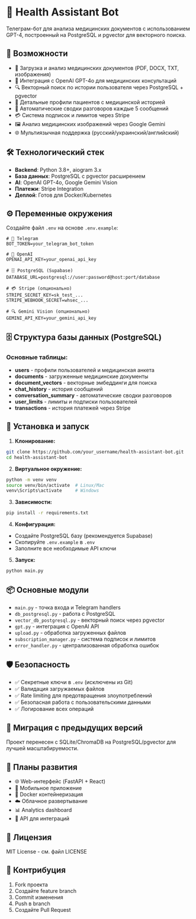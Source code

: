 # 🧠 Health Assistant Bot

Телеграм-бот для анализа медицинских документов с использованием GPT-4, построенный на PostgreSQL и pgvector для векторного поиска.

## 🚀 Возможности

- 📄 Загрузка и анализ медицинских документов (PDF, DOCX, TXT, изображения)
- 🤖 Интеграция с OpenAI GPT-4o для медицинских консультаций
- 🔍 Векторный поиск по истории пользователя через PostgreSQL + pgvector
- 👤 Детальные профили пациентов с медицинской историей
- 💬 Автоматические сводки разговоров каждые 5 сообщений
- 💳 Система подписок и лимитов через Stripe
- 🖼️ Анализ медицинских изображений через Google Gemini
- 🌐 Мультиязычная поддержка (русский/украинский/английский)

## 🛠️ Технологический стек

- **Backend**: Python 3.8+, aiogram 3.x
- **База данных**: PostgreSQL с pgvector расширением
- **AI**: OpenAI GPT-4o, Google Gemini Vision
- **Платежи**: Stripe Integration
- **Деплой**: Готов для Docker/Kubernetes

## ⚙️ Переменные окружения

Создайте файл `.env` на основе `.env.example`:

```env
# 🤖 Telegram
BOT_TOKEN=your_telegram_bot_token

# 🧠 OpenAI
OPENAI_API_KEY=your_openai_api_key

# 🗄️ PostgreSQL (Supabase)
DATABASE_URL=postgresql://user:password@host:port/database

# 💳 Stripe (опционально)
STRIPE_SECRET_KEY=sk_test_...
STRIPE_WEBHOOK_SECRET=whsec_...

# 🔍 Gemini Vision (опционально)
GEMINI_API_KEY=your_gemini_api_key
```

## 🗄️ Структура базы данных (PostgreSQL)

### Основные таблицы:
- **users** - профили пользователей и медицинская анкета
- **documents** - загруженные медицинские документы
- **document_vectors** - векторные эмбеддинги для поиска
- **chat_history** - история сообщений
- **conversation_summary** - автоматические сводки разговоров
- **user_limits** - лимиты и подписки пользователей
- **transactions** - история платежей через Stripe

## 🚀 Установка и запуск

1. **Клонирование:**
```bash
git clone https://github.com/your_username/health-assistant-bot.git
cd health-assistant-bot
```

2. **Виртуальное окружение:**
```bash
python -m venv venv
source venv/bin/activate  # Linux/Mac
venv\Scripts\activate     # Windows
```

3. **Зависимости:**
```bash
pip install -r requirements.txt
```

4. **Конфигурация:**
- Создайте PostgreSQL базу (рекомендуется Supabase)
- Скопируйте `.env.example` в `.env`
- Заполните все необходимые API ключи

5. **Запуск:**
```bash
python main.py
```

## 📦 Основные модули

- `main.py` - точка входа и Telegram handlers
- `db_postgresql.py` - работа с PostgreSQL
- `vector_db_postgresql.py` - векторный поиск через pgvector
- `gpt.py` - интеграция с OpenAI API
- `upload.py` - обработка загруженных файлов
- `subscription_manager.py` - система подписок и лимитов
- `error_handler.py` - централизованная обработка ошибок

## 🛡️ Безопасность

- ✅ Секретные ключи в `.env` (исключены из Git)
- ✅ Валидация загружаемых файлов
- ✅ Rate limiting для предотвращения злоупотреблений
- ✅ Безопасная работа с пользовательскими данными
- ✅ Логирование всех операций

## 🔄 Миграция с предыдущих версий

Проект перенесен с SQLite/ChromaDB на PostgreSQL/pgvector для лучшей масштабируемости.

## 🎯 Планы развития

- 🌐 Web-интерфейс (FastAPI + React)
- 📱 Мобильное приложение
- 🐳 Docker контейнеризация
- ☁️ Облачное развертывание
- 📊 Analytics dashboard
- 🔗 API для интеграций

## 📄 Лицензия

MIT License - см. файл LICENSE

## 🤝 Контрибуция

1. Fork проекта
2. Создайте feature branch
3. Commit изменения
4. Push в branch
5. Создайте Pull Request